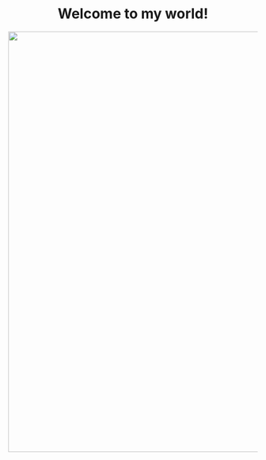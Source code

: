 <center><h1> Welcome to my world! </h1></center>

<center><img src=https://78.media.tumblr.com/35eca59755c8f92171a033044faca60f/tumblr_p38fjmA9vh1v5s7ico1_500.gif width="850px"></center>




<!--
**Mono-Rim/Mono-Rim** is a ✨ _special_ ✨ repository because its `README.md` (this file) appears on your GitHub profile.

Here are some ideas to get you started:

- 🔭 I’m currently working on ...
- 🌱 I’m currently learning ...
- 👯 I’m looking to collaborate on ...
- 🤔 I’m looking for help with ...
- 💬 Ask me about ...
- 📫 How to reach me: ...
- 😄 Pronouns: ...
- ⚡ Fun fact: ...
-->
